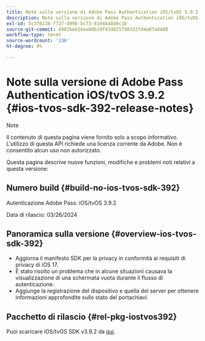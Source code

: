 ```yaml
---
title: Note sulla versione di Adobe Pass Authentication iOS/tvOS 3.9.2
description: Note sulla versione di Adobe Pass Authentication iOS/tvOS 3.9.2
exl-id: 5c3f6138-f727-499b-bc73-816444849c1b
source-git-commit: d982beb16ea0db29f41d0257d8332fd4a07a84d8
workflow-type: tm+mt
source-wordcount: '136'
ht-degree: 0%

---
```


# Note sulla versione di Adobe Pass Authentication iOS/tvOS 3.9.2 {#ios-tvos-sdk-392-release-notes}

>[!NOTE]
>
>Il contenuto di questa pagina viene fornito solo a scopo informativo. L’utilizzo di questa API richiede una licenza corrente da Adobe. Non è consentito alcun uso non autorizzato.

Questa pagina descrive nuove funzioni, modifiche e problemi noti relativi a questa versione:

## Numero build {#build-no-ios-tvos-sdk-392}

Autenticazione Adobe Pass: iOS/tvOS 3.9.2

Data di rilascio: 03/26/2024


## Panoramica sulla versione {#overview-ios-tvos-sdk-392}

* Aggiorna il manifesto SDK per la privacy in conformità ai requisiti di privacy di iOS 17.
* È stato risolto un problema che in alcune situazioni causava la visualizzazione di una schermata vuota durante il flusso di autenticazione.
* Aggiunge la registrazione del dispositivo e quella del server per ottenere informazioni approfondite sullo stato del portachiavi.


## Pacchetto di rilascio {#rel-pkg-iostvos392}

Puoi scaricare iOS/tvOS SDK v3.9.2 da [qui](https://tve.zendesk.com/hc/en-us/articles/204963209-iOS-tvOS-Native-AccessEnabler-Library).
